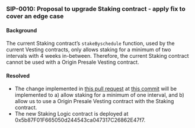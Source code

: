 ### SIP-0010: Proposal to upgrade Staking contract - apply fix to cover an edge case

#### Background
The current Staking contract’s `stakeByschedule` function, used by the current Vesting contracts, only allows staking for a minimum of two intervals with 4 weeks in-between. Therefore, the current Staking contract cannot be used with a Origin Presale Vesting contract.

#### Resolved
- The change implemented in [this pull request](https://github.com/DistributedCollective/Sovryn-smart-contracts/pull/159) at [this commit](https://github.com/DistributedCollective/Sovryn-smart-contracts/pull/159/commits/c44a43969fba41285afbc23adbce7edc83d9104a) will be implemented to a) allow staking for a minimum of one interval, and b) allow us to use a Origin Presale Vesting contract with the Staking contract.
- The new Staking Logic contract is deployed at 0x5b87F01F665050d244543ca047317C26862E47f7.
